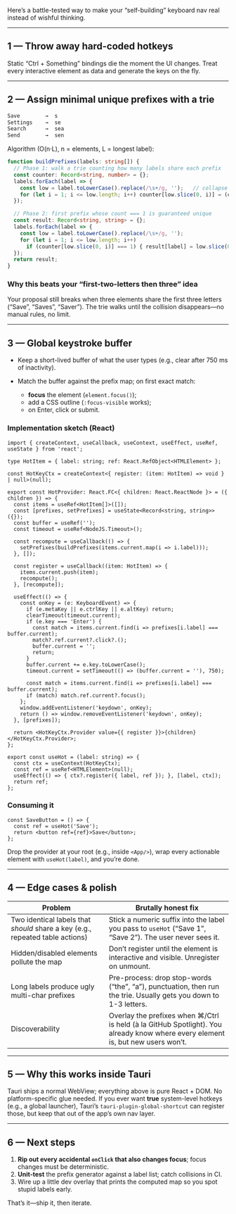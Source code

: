 Here’s a battle-tested way to make your “self-building” keyboard nav real instead of wishful thinking.

---

## 1 — Throw away hard-coded hotkeys

Static “Ctrl + Something” bindings die the moment the UI changes. Treat every interactive element as data and generate the keys on the fly.

---

## 2 — Assign **minimal unique prefixes** with a trie

```txt
Save        →  s
Settings    →  se
Search      →  sea
Send        →  sen
```

Algorithm (O(n·L), n = elements, L = longest label):

```ts
function buildPrefixes(labels: string[]) {
  // Phase 1: walk a trie counting how many labels share each prefix
  const counter: Record<string, number> = {};
  labels.forEach(label => {
    const low = label.toLowerCase().replace(/\s+/g, '');   // collapse whitespace
    for (let i = 1; i <= low.length; i++) counter[low.slice(0, i)] = (counter[low.slice(0, i)] ?? 0) + 1;
  });

  // Phase 2: first prefix whose count === 1 is guaranteed unique
  const result: Record<string, string> = {};
  labels.forEach(label => {
    const low = label.toLowerCase().replace(/\s+/g, '');
    for (let i = 1; i <= low.length; i++)
      if (counter[low.slice(0, i)] === 1) { result[label] = low.slice(0, i); break; }
  });
  return result;
}
```

### Why this beats your “first-two-letters then three” idea

Your proposal still breaks when three elements share the first three letters (“Save”, “Saves”, “Saver”). The trie walks until the collision disappears—no manual rules, no limit.

---

## 3 — Global keystroke buffer

* Keep a short-lived buffer of what the user types (e.g., clear after 750 ms of inactivity).
* Match the buffer against the prefix map; on first exact match:

  * **focus** the element (`element.focus()`);
  * add a CSS outline (`:focus-visible` works);
  * on Enter, click or submit.

### Implementation sketch (React)

```tsx
import { createContext, useCallback, useContext, useEffect, useRef, useState } from 'react';

type HotItem = { label: string; ref: React.RefObject<HTMLElement> };

const HotKeyCtx = createContext<{ register: (item: HotItem) => void } | null>(null);

export const HotProvider: React.FC<{ children: React.ReactNode }> = ({ children }) => {
  const items = useRef<HotItem[]>([]);
  const [prefixes, setPrefixes] = useState<Record<string, string>>({});
  const buffer = useRef('');
  const timeout = useRef<NodeJS.Timeout>();

  const recompute = useCallback(() => {
    setPrefixes(buildPrefixes(items.current.map(i => i.label)));
  }, []);

  const register = useCallback((item: HotItem) => {
    items.current.push(item);
    recompute();
  }, [recompute]);

  useEffect(() => {
    const onKey = (e: KeyboardEvent) => {
      if (e.metaKey || e.ctrlKey || e.altKey) return;
      clearTimeout(timeout.current);
      if (e.key === 'Enter') {
        const match = items.current.find(i => prefixes[i.label] === buffer.current);
        match?.ref.current?.click?.();
        buffer.current = '';
        return;
      }
      buffer.current += e.key.toLowerCase();
      timeout.current = setTimeout(() => (buffer.current = ''), 750);

      const match = items.current.find(i => prefixes[i.label] === buffer.current);
      if (match) match.ref.current?.focus();
    };
    window.addEventListener('keydown', onKey);
    return () => window.removeEventListener('keydown', onKey);
  }, [prefixes]);

  return <HotKeyCtx.Provider value={{ register }}>{children}</HotKeyCtx.Provider>;
};

export const useHot = (label: string) => {
  const ctx = useContext(HotKeyCtx);
  const ref = useRef<HTMLElement>(null);
  useEffect(() => { ctx?.register({ label, ref }); }, [label, ctx]);
  return ref;
};
```

### Consuming it

```tsx
const SaveButton = () => {
  const ref = useHot('Save');
  return <button ref={ref}>Save</button>;
};
```

Drop the provider at your root (e.g., inside `<App/>`), wrap every actionable element with `useHot(label)`, and you’re done.

---

## 4 — Edge cases & polish

| Problem                                                                       | Brutally honest fix                                                                                                             |
| ----------------------------------------------------------------------------- | ------------------------------------------------------------------------------------------------------------------------------- |
| Two identical labels that *should* share a key (e.g., repeated table actions) | Stick a numeric suffix into the label you pass to `useHot` (“Save 1”, “Save 2”). The user never sees it.                        |
| Hidden/disabled elements pollute the map                                      | Don’t register until the element is interactive and visible. Unregister on unmount.                                             |
| Long labels produce ugly multi-char prefixes                                  | Pre-process: drop stop-words (“the”, “a”), punctuation, then run the trie. Usually gets you down to 1-3 letters.                |
| Discoverability                                                               | Overlay the prefixes when ⌘/Ctrl is held (à la GitHub Spotlight). You already know where every element is, but new users won’t. |

---

## 5 — Why this works inside Tauri

Tauri ships a normal WebView; everything above is pure React + DOM. No platform-specific glue needed. If you ever want **true** system-level hotkeys (e.g., a global launcher), Tauri’s `tauri-plugin-global-shortcut` can register those, but keep that out of the app’s own nav layer.

---

## 6 — Next steps

1. **Rip out every accidental `onClick` that also changes focus**; focus changes must be deterministic.
2. **Unit-test** the prefix generator against a label list; catch collisions in CI.
3. Wire up a little dev overlay that prints the computed map so you spot stupid labels early.

That’s it—ship it, then iterate.
